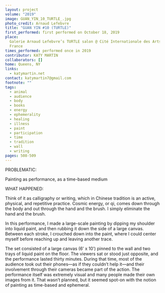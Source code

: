 ```yaml
---
layout: project
volume: "2019"
image: GUAN_YIN_10_TURTLE_.jpg
photo_credit: Arnaud Lefebvre
title: "GUAN YIN #10 (TURTLE)"
first_performed: first performed on October 18, 2019
place:
  Galerie Arnaud Lefebvre’s TURTLE salon @ Cité Internationale des Arts, Paris,
  France
times_performed: performed once in 2019
contributor: KATY MARTIN
collaborators: []
home: Queens, NY
links:
  - katymartin.net
contact: katymartin7@gmail.com
footnote: ""
tags:
  - animal
  - audience
  - body
  - books
  - energy
  - ephemerality
  - healing
  - illness
  - paint
  - participation
  - time
  - tradition
  - wall
  - writing
pages: 508-509
---
```


PROBLEMATIC:

Painting as performance, as a time-based medium

WHAT HAPPENED:

Think of it as calligraphy or writing, which in Chinese tradition is an active, physical, and repetitive practice. Cosmic energy, or qi, comes down through the body and out through the hand and the brush. I simply eliminate the hand and the brush.

In this performance, I made a large-scale painting by dipping my shoulder into liquid paint, and then rubbing it down the side of a large canvas. Between each stroke, I crouched down into the paint, where I could center myself before reaching up and leaving another trace.

The set consisted of a large canvas (6’ x 10’) pinned to the wall and two trays of liquid paint on the floor. The viewers sat or stood just opposite, and the performance lasted thirty minutes. During that time, most of the audience took out their phones—as if they couldn’t help it—and their involvement through their cameras became part of the action. The performance itself was extremely visual and many people made their own images from it. That wasn’t planned, but it seemed spot-on with the notion of painting as time-based and ephemeral.
